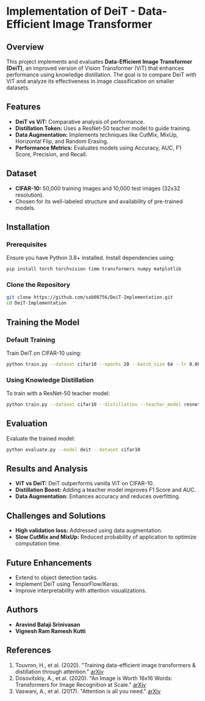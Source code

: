 # Implementation of DeiT - Data-Efficient Image Transformer

## Overview
This project implements and evaluates **Data-Efficient Image Transformer (DeiT)**, an improved version of Vision Transformer (ViT) that enhances performance using knowledge distillation. The goal is to compare DeiT with ViT and analyze its effectiveness in image classification on smaller datasets.

## Features
- **DeiT vs ViT:** Comparative analysis of performance.
- **Distillation Token:** Uses a ResNet-50 teacher model to guide training.
- **Data Augmentation:** Implements techniques like CutMix, MixUp, Horizontal Flip, and Random Erasing.
- **Performance Metrics:** Evaluates models using Accuracy, AUC, F1 Score, Precision, and Recall.

## Dataset
- **CIFAR-10:** 50,000 training images and 10,000 test images (32x32 resolution).
- Chosen for its well-labeled structure and availability of pre-trained models.

## Installation
### Prerequisites
Ensure you have Python 3.8+ installed. Install dependencies using:
```bash
pip install torch torchvision timm transformers numpy matplotlib
```

### Clone the Repository
```bash
git clone https://github.com/sab00756/DeiT-Implementation.git
cd DeiT-Implementation
```

## Training the Model
### Default Training
Train DeiT on CIFAR-10 using:
```bash
python train.py --dataset cifar10 --epochs 20 --batch_size 64 --lr 0.001
```

### Using Knowledge Distillation
To train with a ResNet-50 teacher model:
```bash
python train.py --dataset cifar10 --distillation --teacher_model resnet50
```

## Evaluation
Evaluate the trained model:
```bash
python evaluate.py --model deit --dataset cifar10
```

## Results and Analysis
- **ViT vs DeiT:** DeiT outperforms vanilla ViT on CIFAR-10.
- **Distillation Boost:** Adding a teacher model improves F1 Score and AUC.
- **Data Augmentation:** Enhances accuracy and reduces overfitting.

## Challenges and Solutions
- **High validation loss:** Addressed using data augmentation.
- **Slow CutMix and MixUp:** Reduced probability of application to optimize computation time.

## Future Enhancements
- Extend to object detection tasks.
- Implement DeiT using TensorFlow/Keras.
- Improve interpretability with attention visualizations.

## Authors
- **Aravind Balaji Srinivasan**  
- **Vignesh Ram Ramesh Kutti**

## References
1. Touvron, H., et al. (2020). "Training data-efficient image transformers & distillation through attention." [arXiv](https://doi.org/10.48550/arxiv.2012.12877)
2. Dosovitskiy, A., et al. (2020). "An Image is Worth 16x16 Words: Transformers for Image Recognition at Scale." [arXiv](https://doi.org/10.48550/arxiv.2010.11929)
3. Vaswani, A., et al. (2017). "Attention is all you need." [arXiv](https://doi.org/10.48550/arxiv.1706.03762)

